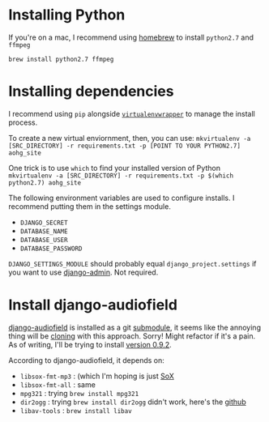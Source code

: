 # Installing Python
If you're on a mac, I recommend using [homebrew](http://brew.sh) to install `python2.7` and `ffmpeg`

`brew install python2.7 ffmpeg`

# Installing dependencies

I recommend using `pip` alongside [`virtualenvwrapper`](https://virtualenvwrapper.readthedocs.io) to manage the install process.

To create a new virtual enviornment, then, you can use:
`mkvirtualenv -a [SRC_DIRECTORY] -r requirements.txt -p [POINT TO YOUR PYTHON2.7] aohg_site`

One trick is to use `which` to find your installed version of Python
`mkvirtualenv -a [SRC_DIRECTORY] -r requirements.txt -p $(which python2.7) aohg_site`

The following environment variables are used to configure installs. I recommend putting them in the settings module.

 - `DJANGO_SECRET`
 - `DATABASE_NAME`
 - `DATABASE_USER`
 - `DATABASE_PASSWORD`

`DJANGO_SETTINGS_MODULE` should probably equal `django_project.settings` if you want to use [django-admin](https://docs.djangoproject.com/en/1.11/ref/django-admin/). Not required.

# Install django-audiofield

[django-audiofield](https://github.com/areski/django-audiofield) is installed as a git [submodule](https://git-scm.com/book/en/v2/Git-Tools-Submodules), it seems like the annoying thing will be [cloning](https://git-scm.com/book/en/v2/Git-Tools-Submodules#_cloning_submodules) with this approach. Sorry! Might refactor if it's a pain. As of writing, I'll be trying to install [version 0.9.2](https://github.com/areski/django-audiofield/releases/tag/v0.9.2).


According to django-audiofield, it depends on:
 - `libsox-fmt-mp3` : (which I'm hoping is just [SoX](https://arielvb.readthedocs.io/en/latest/docs/commandline/sox.html)
 - `libsox-fmt-all` : same
 - `mpg321` : trying `brew install mpg321`
 - `dir2ogg` : trying `brew install dir2ogg` didn't work, here's the [github](https://github.com/julian-klode/dir2ogg)
 - `libav-tools` : `brew install libav`
